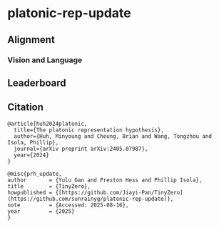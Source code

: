 # platonic-rep-update


## Alignment


### Vision and Language

## Leaderboard


## Citation
```
@article{huh2024platonic,
  title={The platonic representation hypothesis},
  author={Huh, Minyoung and Cheung, Brian and Wang, Tongzhou and Isola, Phillip},
  journal={arXiv preprint arXiv:2405.07987},
  year={2024}
}
```

```
@misc{prh_update,
author       = {Yulu Gan and Preston Hess and Phillip Isola},
title        = {TinyZero},
howpublished = {[https://github.com/Jiayi-Pan/TinyZero](https://github.com/sunrainyg/platonic-rep-update)},
note         = {Accessed: 2025-08-16},
year         = {2025}
}
```

